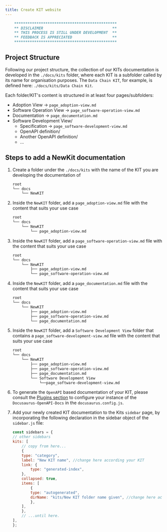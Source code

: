 ```yaml
---
title: Create KIT website
---
```



```md
    **********************************************
    ** DISCLAIMER                               **
    ** THIS PROCESS IS STILL UNDER DEVELOPMENT  **
    ** FEEDBACK IS APPRECIATED                  **
    **********************************************
```

## Project Structure

Following our project structure, the collection of our KITs documentation is developed in the `./docs/kits` folder, where each KIT is a subfolder called by its name for organisation purposes. The `Data Chain KIT`, for example, is defined here: `./docs/kits/Data Chain Kit`.

Each folder/KIT's content is structured in at least four pages/subfolders:

- Adoption View -> `page_adoption-view.md`
- Software Operation View -> `page_software-operation-view.md`
- Documentation -> `page_documentation.md`
- Software Development View/
  - Specification -> `page_software-development-view.md`
  - OpenAPI definition/
  - Another OpenAPI definition/
  - ...

## Steps to add a NewKit documentation

1. Create a folder under the `./docs/kits` with the name of the KIT you are developing the documentation of

    ```md
    root
    └── docs
        └── NewKIT
    ```

2. Inside the `NewKIT` folder, add a `page_adoption-view.md` file with the content that suits your use case

    ```md
    root
    └── docs
        └── NewKIT
            └── page_adoption-view.md
    ```

3. Inside the `NewKIT` folder, add a `page_software-operation-view.md` file with the content that suits your use case

    ```md
    root
    └── docs
        └── NewKIT
            ├── page_adoption-view.md
            └── page_software-operation-view.md
    ```

4. Inside the `NewKIT` folder, add a `page_documentation.md` file with the content that suits your use case

    ```md
    root
    └── docs
        └── NewKIT
            ├── page_adoption-view.md
            ├── page_software-operation-view.md
            └── page_documentation.md
    ```

5. Inside the `NewKIT` folder, add a `Software Development View` folder that contains a `page_software-development-view.md` file with the content that suits your use case

    ```md
    root
    └── docs
        └── NewKIT
            ├── page_adoption-view.md
            ├── page_software-operation-view.md
            ├── page_documentation.md
            └── Software Development View
                └──page_software-development-view.md
    ```

6. To generate the `OpenAPI` based documentation of your KIT, please consult the [Plugins section](https://github.com/eclipse-tractusx/eclipse-tractusx.github.io/wiki#plugins) to configure your instance of the `Docusaurus-OpenAPI-Docs` in the `docusaurus.config.js`.

7. Add your newly created KIT documentation to the Kits `sidebar` page, by incorporating the following declaration in the sidebar object of the `sidebar.js` file:

    ```javascript
    const sidebars = {
    // other sidebars
    kits: [
        // copy from here...
        {
        type: "category",
        label: "New KIT name", //change here according your KIT
        link: {
            type: "generated-index",
        },
        collapsed: true,
        items: [
            {
            type: "autogenerated",
            dirName: "kits/New KIT folder name given", //change here according your KIT
            },
        ],
        },
        // ...until here.
    ],
    };
    ```
